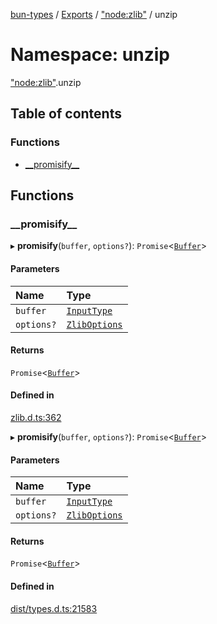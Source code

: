 [bun-types](../README.md) / [Exports](../modules.md) / ["node:zlib"](node_zlib_.md) / unzip

# Namespace: unzip

["node:zlib"](node_zlib_.md).unzip

## Table of contents

### Functions

- [\_\_promisify\_\_](node_zlib_.unzip.md#__promisify__)

## Functions

### \_\_promisify\_\_

▸ **__promisify__**(`buffer`, `options?`): `Promise`<[`Buffer`](buffer_.md#buffer)\>

#### Parameters

| Name | Type |
| :------ | :------ |
| `buffer` | [`InputType`](zlib_.md#inputtype) |
| `options?` | [`ZlibOptions`](../interfaces/zlib_.ZlibOptions.md) |

#### Returns

`Promise`<[`Buffer`](buffer_.md#buffer)\>

#### Defined in

[zlib.d.ts:362](https://github.com/valgaze/bun-types/blob/5e53f27/zlib.d.ts#L362)

▸ **__promisify__**(`buffer`, `options?`): `Promise`<[`Buffer`](buffer_.md#buffer)\>

#### Parameters

| Name | Type |
| :------ | :------ |
| `buffer` | [`InputType`](zlib_.md#inputtype) |
| `options?` | [`ZlibOptions`](../interfaces/zlib_.ZlibOptions.md) |

#### Returns

`Promise`<[`Buffer`](buffer_.md#buffer)\>

#### Defined in

[dist/types.d.ts:21583](https://github.com/valgaze/bun-types/blob/5e53f27/dist/types.d.ts#L21583)
